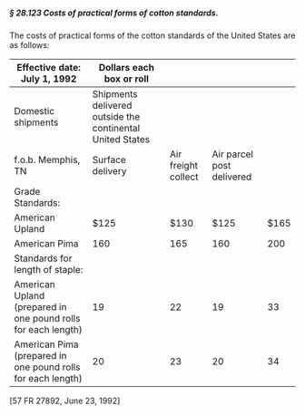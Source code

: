 ##### § 28.123 Costs of practical forms of cotton standards. #####

The costs of practical forms of the cotton standards of the United States are as follows:

|                Effective date: July 1, 1992                 |                Dollars each box or roll                 |                   |                         |    |
|-------------------------------------------------------------|---------------------------------------------------------|-------------------|-------------------------|----|
|                     Domestic shipments                      |Shipments delivered outside the continental United States|                   |                         |    |
|                     f.o.b. Memphis, TN                      |                    Surface delivery                     |Air freight collect|Air parcel post delivered|    |
|                      Grade Standards:                       |                                                         |                   |                         |    |
|                       American Upland                       |                          $125                           |       $130        |          $125           |$165|
|                        American Pima                        |                           160                           |        165        |           160           |200 |
|               Standards for length of staple:               |                                                         |                   |                         |    |
|American Upland (prepared in one pound rolls for each length)|                           19                            |        22         |           19            | 33 |
| American Pima (prepared in one pound rolls for each length) |                           20                            |        23         |           20            | 34 |

[57 FR 27892, June 23, 1992]